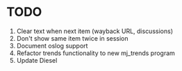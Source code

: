 # TODO

1. Clear text when next item (wayback URL, discussions)
1. Don't show same item twice in session
1. Document oslog support
1. Refactor trends functionality to new mj_trends program
1. Update Diesel
